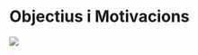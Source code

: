 <!-- TITLE: Objectius i Motivacions -->
<!-- SUBTITLE: Objectius i Motivacions -->

# Objectius i Motivacions

<img style="margin: auto; max-height: 20em" src="https://66.media.tumblr.com/tumblr_l2i0q5lYH61qbkusho1_1280.jpg">